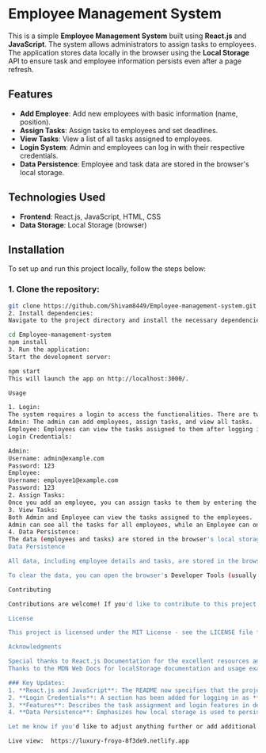 # Employee Management System

This is a simple **Employee Management System** built using **React.js** and **JavaScript**. The system allows administrators to assign tasks to employees. The application stores data locally in the browser using the **Local Storage** API to ensure task and employee information persists even after a page refresh.

## Features

- **Add Employee**: Add new employees with basic information (name, position).
- **Assign Tasks**: Assign tasks to employees and set deadlines.
- **View Tasks**: View a list of all tasks assigned to employees.
- **Login System**: Admin and employees can log in with their respective credentials.
- **Data Persistence**: Employee and task data are stored in the browser's local storage.

## Technologies Used

- **Frontend**: React.js, JavaScript, HTML, CSS
- **Data Storage**: Local Storage (browser)

## Installation

To set up and run this project locally, follow the steps below:

### 1. Clone the repository:

```bash
git clone https://github.com/Shivam8449/Employee-management-system.git
2. Install dependencies:
Navigate to the project directory and install the necessary dependencies:

cd Employee-management-system
npm install
3. Run the application:
Start the development server:

npm start
This will launch the app on http://localhost:3000/.

Usage

1. Login:
The system requires a login to access the functionalities. There are two types of user roles:
Admin: The admin can add employees, assign tasks, and view all tasks.
Employee: Employees can view the tasks assigned to them after logging in.
Login Credentials:

Admin:
Username: admin@example.com
Password: 123
Employee:
Username: employee1@example.com
Password: 123
2. Assign Tasks:
Once you add an employee, you can assign tasks to them by entering the task description and deadline, and clicking the "Assign Task" button.
3. View Tasks:
Both Admin and Employee can view the tasks assigned to the employees.
Admin can see all the tasks for all employees, while an Employee can only see their own tasks.
4. Data Persistence:
The data (employees and tasks) are stored in the browser's local storage. This means the information will persist across page reloads and sessions, unless the local storage is cleared manually.
Data Persistence

All data, including employee details and tasks, are stored in the browser’s localStorage. This allows the data to persist even if the page is refreshed or the browser is closed and reopened.

To clear the data, you can open the browser's Developer Tools (usually by pressing F12), go to the Application or Storage tab, and clear the local storage for this website.

Contributing

Contributions are welcome! If you'd like to contribute to this project, fork the repository, create a new branch, and submit a pull request with your changes.

License

This project is licensed under the MIT License - see the LICENSE file for details.

Acknowledgments

Special thanks to React.js Documentation for the excellent resources and documentation.
Thanks to the MDN Web Docs for localStorage documentation and usage examples.

### Key Updates:
1. **React.js and JavaScript**: The README now specifies that the project is built using **React.js** and **JavaScript**.
2. **Login Credentials**: A section has been added for logging in as **Admin** and **Employee**, including default credentials.
3. **Features**: Describes the task assignment and login features in detail.
4. **Data Persistence**: Emphasizes how local storage is used to persist data across sessions.

Let me know if you'd like to adjust anything further or add additional details!

Live view:  https://luxury-froyo-8f3de9.netlify.app